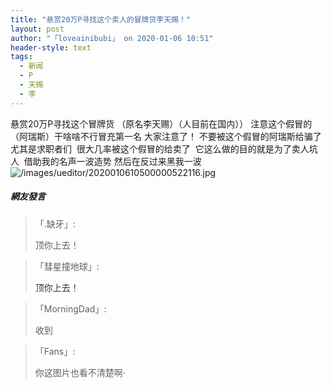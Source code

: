 ```yaml
---
title: "悬赏20万P寻找这个卖人的冒牌货李天赐！"
layout: post
author: "「loveainibubi」 on 2020-01-06 10:51"
header-style: text
tags:
  - 新闻
  - P
  - 天赐
  - 李
---
```


悬赏20万P寻找这个冒牌货 （原名李天赐）（人目前在国内））
注意这个假冒的（阿瑞斯）干啥啥不行冒充第一名 大家注意了！
不要被这个假冒的阿瑞斯给骗了尤其是求职者们&nbsp;
很大几率被这个假冒的给卖了&nbsp;
它这么做的目的就是为了卖人坑人&nbsp;
借助我的名声一波造势 然后在反过来黑我一波
<img src="http://images.feileyuan.com/images/ueditor/2020010610500000522116.jpg" title="/images/ueditor/2020010610500000522116.jpg" alt="/images/ueditor/2020010610500000522116.jpg">
<input type="hidden" value="菲乐园提供">

##### 網友發言 
> 「.缺牙」:
> <p>顶你上去！</p>

> 「彗星撞地球」:
> <p><span style="color: rgb(51, 51, 51); font-family: &quot;Helvetica Neue&quot;, Helvetica, &quot;PingFang SC&quot;, 微软雅黑, Tahoma, Arial, sans-serif; font-size: 14px; background-color: rgb(255, 255, 255);">顶你上去！</span></p>

> 「MorningDad」:
> <p>收到</p>

> 「Fans」:
> <p>你这图片也看不清楚啊·</p>


